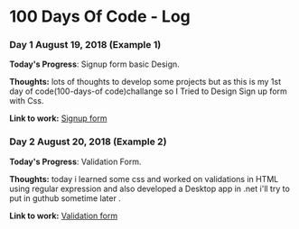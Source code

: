 # 100 Days Of Code - Log
### Day 1 August 19, 2018 (Example 1)

**Today's Progress**: Signup form basic Design.

**Thoughts:** lots of thoughts to develop some projects but as this is my 1st day of code(100-days-of code)challange so I Tried to Design
 Sign up form with Css.

**Link to work:** [Signup form](https://codepen.io/ArchanaG/full/yxBzWR)

### Day 2 August 20, 2018 (Example 2)

**Today's Progress**: Validation Form.

**Thoughts:** today i learned some css and worked on validations in HTML using regular expression and also developed a Desktop app in .net i'll try to put in guthub sometime later .

**Link to work:** [Validation form](https://codepen.io/ArchanaG/full/gdOmgB)

